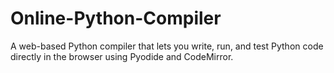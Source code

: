 # Online-Python-Compiler
A web-based Python compiler that lets you write, run, and test Python code directly in the browser using Pyodide and CodeMirror.
